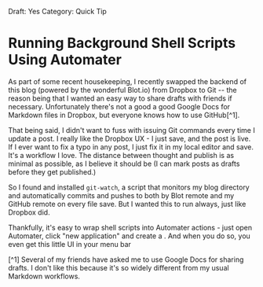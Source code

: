 Draft: Yes
Category: Quick Tip

# Running Background Shell Scripts Using Automater

As part of some recent housekeeping, I recently swapped the backend of this blog (powered by the wonderful Blot.io) from Dropbox to Git -- the reason being that I wanted an easy way to share drafts with friends if necessary. Unfortunately there's not a good a good Google Docs for Markdown files in Dropbox, but everyone knows how to use GitHub[^1].

That being said, I didn't want to fuss with issuing Git commands every time I update a post. I really like the Dropbox UX - I just save, and the post is live. If I ever want to fix a typo in any post, I just fix it in my local editor and save. It's a workflow I love. The distance between thought and publish is as minimal as possible, as I believe it should be (I can mark posts as drafts before they get published.)

So I found and installed `git-watch`, a script that monitors my blog directory and automatically commits and pushes to both by Blot remote and my GitHub remote on every file save. But I wanted this to run always, just like Dropbox did. 

Thankfully, it's easy to wrap shell scripts into Automater actions - just open Automater, click "new application" and create a . And when you do so, you even get this little UI in your menu bar 

[^1] Several of my friends have asked me to use Google Docs for sharing drafts. I don't like this because it's so widely different from my usual Markdown workflows. 